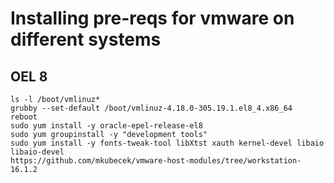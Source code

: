 # Installing pre-reqs for vmware on different systems

## OEL 8
```
ls -l /boot/vmlinuz*
grubby --set-default /boot/vmlinuz-4.18.0-305.19.1.el8_4.x86_64
reboot
sudo yum install -y oracle-epel-release-el8
sudo yum groupinstall -y "development tools"
sudo yum install -y fonts-tweak-tool libXtst xauth kernel-devel libaio libaio-devel
https://github.com/mkubecek/vmware-host-modules/tree/workstation-16.1.2
```
